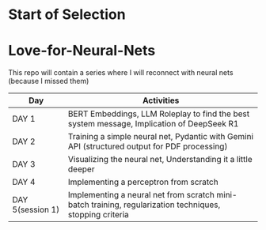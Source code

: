 # Start of Selection
# Love-for-Neural-Nets
This repo will contain a series where I will reconnect with neural nets (because I missed them) 

| Day   | Activities                                                                                     |
|-------|------------------------------------------------------------------------------------------------|
| DAY 1 | BERT Embeddings, LLM Roleplay to find the best system message, Implication of DeepSeek R1    |
| DAY 2 | Training a simple neural net, Pydantic with Gemini API (structured output for PDF processing) |
| DAY 3 | Visualizing the neural net, Understanding it a little deeper                                  |
| DAY 4 |Implementing a perceptron from scratch|
| DAY 5(session 1) | Implementing a neural net from scratch mini-batch training, regularization techniques, stopping criteria|
